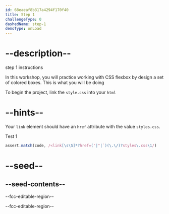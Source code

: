 ```yaml
---
id: 68eaeaf8b317a4294f170f40
title: Step 1
challengeType: 0
dashedName: step-1
demoType: onLoad
---
```


# --description--

step 1 instructions

In this workshop, you will practice working with CSS flexbox by design a set of colored boxes. This is what you will be doing [](url)  

To begin the project, link the `style.css` into your `html` 

# --hints--

Your `link` element should have an `href` attribute with the value `styles.css`.

Test 1

```js
assert.match(code, /<link[\s\S]*?href=('|"|`)(\.\/)?styles\.css\1/)
```


# --seed--

## --seed-contents--

--fcc-editable-region--
<!DOCTYPE html>
<html lang="en">
  <head>
    <meta charset="utf-8">
    <meta name="viewport" content="width=device-width, initial-scale=1.0">
    <title>Colored Boxes</title>
    
  </head>
  <body>
  </body>
</html>
--fcc-editable-region--
